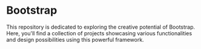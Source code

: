 # Bootstrap
This repository is dedicated to exploring the creative potential of Bootstrap. Here, you'll find a collection of projects showcasing various functionalities and design possibilities using this powerful framework.

